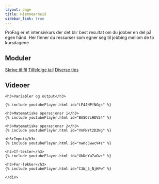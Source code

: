 ```yaml
---
layout: page
title: Hjemmearbeid
sidebar_link: true
---
```


ProFag er et intensivkurs der det blir best resultat om du jobber en del på egen hånd. Her finner du ressurser som egner seg til jobbing mellom de to kursdagene


<div class="card module-links col-centered">
    <div class="card-header">
        <h2>Moduler</h2>
    </div>
    <div class="card-body">
        <a href="./skriv_til_fil" class="btn btn-outline-primary materials-links">Skrive til fil</a>
	      <a href="./tilfeldige_tall" class="btn btn-outline-primary materials-links">Tilfeldige tall</a>
        <a href="./diverse_tips" class="btn btn-outline-primary materials-links">Diverse tips</a>
    </div>
</div>

<div class="card module-links col-centered">
    <div class="card-header">
        <h2>Videoer</h2>
    </div>
    <div class="card-body">

    <h3>Variabler og output</h3>

    {% include youtubePlayer.html id="LF4JNPfNGgs" %}

    <h3>Matematiske operasjoner 1</h3>
    {% include youtubePlayer.html id="BASO7iHDV54" %}

    <h3>Matematiske operasjoner 2</h3>
    {% include youtubePlayer.html id="VnFNYt2D2Ng" %}

    <h3>Input</h3>
    {% include youtubePlayer.html id="nwncCwwcV4s" %}

    <h3>If-tester</h3>
    {% include youtubePlayer.html id="XkDoYa7aGwc" %}

    <h3>For-løkker</h3>
    {% include youtubePlayer.html id="C3W_5_NjHFw" %}

    </div>
</div>